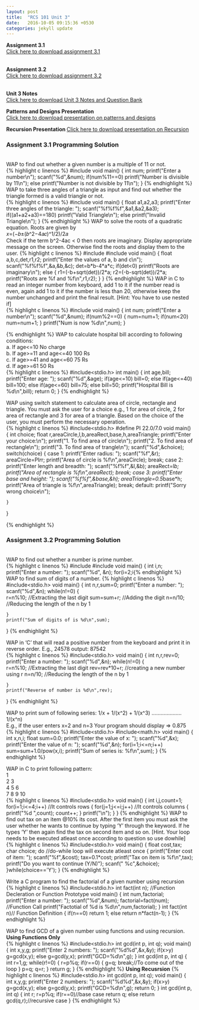 ```yaml
---
layout: post
title:  "RCS 101 Unit 3"
date:   2016-10-05 09:15:36 +0530
categories: jekyll update
---
```


<strong> Assignment 3.1 </strong><br>
<a href="http://anubhavpatrick.github.io/RCS101Assignment3.1.pdf "> Click here to download assignment 3.1</a><br>
<br>

<strong> Assignment 3.2 </strong><br>
<a href="http://anubhavpatrick.github.io/RCS101Assignment3.2.pdf "> Click here to download assignment 3.2</a><br>
<br>

<strong>Unit 3 Notes </strong><br>
<a href="http://anubhavpatrick.github.io/RCS101Unit3Notes.pdf"> Click here to download Unit 3 Notes and Question Bank </a><br>

<strong> Patterns and Designs Presentation</strong><br>
<a href="http://anubhavpatrick.github.io/Patterns%20and%20Design%20using%20C%20Language.pptx"> Click here to download presentation on patterns and designs </a><br>

<strong> Recursion Presentation </strong>
<a href="http://anubhavpatrick.github.io/Recursion.pptx"> Click here to download presentation on Recursion </a><br>
<h3> Assignment 3.1 Programming Solution </h3><br>
WAP to find out whether a given number is a multiple of 11 or not.<br>
{% highlight c linenos %}
#include<stdio.h>
void main()
{
	int num;
	printf("Enter a number\n");
	scanf("%d",&num);
	if(num%11==0)
		printf("Number is divisible by 11\n");
	else
		printf("Number is not divisible by 11\n");
}
{% endhighlight %}
WAP to take three angles of a triangle as input and find out whether the triangle formed is a valid triangle or not.<br>
{% highlight c linenos %}
#include<stdio.h>
void main()
{
	float a1,a2,a3;
	printf("Enter three angles of the triangle: ");
	scanf("%f%f%f",&a1,&a2,&a3);
	if((a1+a2+a3)==180)
		printf("Valid Triangle\n");
	else
		printf("Invalid Triangle\n");
}
{% endhighlight %}
WAP to solve the roots of a quadratic equation. Roots are given by<br>
𝑥=(−𝑏±(𝑏^2−4𝑎𝑐)^1/2)/2𝑎<br>
Check if the term b^2-4ac < 0 then roots are imaginary. Display appropriate message on the screen. Otherwise find the roots and display them to the user.
{% highlight c linenos %}
#include<stdio.h>
#include<math.h>
void main()
{
	float a,b,c,det,r1,r2;
	printf("Enter the values of a, b and c\n");
	scanf("%f%f%f",&a,&b,&c);
	det=b*b-4*a*c;
	if(det<0)
		printf("Roots are imaginary\n");
	else
	{
		r1=(-b+sqrt(det))/2*a;
		r2=(-b-sqrt(det))/2*a;
		printf("Roots are %f and %f\n",r1,r2);
	}
}
{% endhighlight %}
WAP in C to read an integer number from keyboard, add 1 to it if the number read is even, again add 1 to it if the number is less than 20, otherwise keep the number unchanged and print the final result.
[Hint: You have to use nested if]<br>
{% highlight c linenos %}
#include<stdio.h>
void main()
{
	int num;
	printf("Enter a number\n");
	scanf("%d",&num);
	if(num%2==0)
	{
		num=num+1;
		if(num<20)
			num=num+1;
	}
	printf("Num is now %d\n",num);
}

{% endhighlight %}
WAP to calculate hospital bill according to following conditions:<br>
a. If age<=10 No charge<br>
b. If age>=11 and age<=40 100 Rs<br>
c. If age>=41 and age<=60 75 Rs<br>
d. If age>=61 50 Rs<br>
{% highlight c linenos %}
#include<stdio.h>
int main()
{
	int age,bill;
	printf("Enter age: ");
	scanf("%d",&age);
	if(age<=10)
		bill=0;
	else if(age<=40)
		bill=100;
	else if(age<=60)
		bill=75;
	else
		bill=50;
	printf("Hospital Bill is %d\n",bill);
	return 0;
}
{% endhighlight %}

WAP using switch statement to calculate area of circle, rectangle and triangle. You must ask the user for a choice e.g., 1 for area of circle, 2 for area of rectangle and 3 for area of a triangle. Based on the choice of the user, you must perform the necessary operation. <br>
{% highlight c linenos %}
#include<stdio.h>
#define PI 22.0/7.0
void main()
{
	int choice;
	float r,areaCircle,l,b,areaRect,base,h,areaTriangle;
	printf("Enter your choice:\n");
	printf("1. To find area of circle\n");
	printf("2. To find area of rectangle\n");
	printf("3. To find area of trangle\n");
	scanf("%d",&choice);
	switch(choice)
	{
		case 1: printf("Enter radius: ");
				scanf("%f",&r);
				areaCircle=PI*r*r;
				printf("Area of circle is %f\n",areaCircle);
				break;
		case 2: printf("Enter length and breadth: ");
				scanf("%f%f",&l,&b);
				areaRect=l*b;
				printf("Area of rectangle is %f\n",areaRect);
				break;
		case 3: printf("Enter base and height: ");
				scanf("%f%f",&base,&h);
				areaTriangle=0.5*base*h;
				printf("Area of triangle is %f\n",areaTriangle);
				break;
		default: printf("Sorry wrong choice\n");

	}
}

{% endhighlight %}
<h3> Assignment 3.2 Programming Solution </h3><br>
WAP to find out whether a number is prime number.<br>
{% highlight c linenos %}
#include<stdio.h>
#include<stdlib.h>
void main()
{
	int i,n;
	printf("Enter a number: ");
	scanf("%d", &n);
	for(i=2;i<n;i++)
	{	
		if(n%i==0)
		{
			printf("%d is not a prime number\n",n);
			exit(0);//To terminate the prog
		}
	}
	printf("%d is a prime number\n",n);
}

{% endhighlight %}
WAP to find sum of digits of a number.
{% highlight c linenos %}
#include<stdio.h>
void main()
{
	int n,r,sum=0;
	printf("Enter a number: ");
	scanf("%d",&n);
	while(n!=0)
	{	
		r=n%10; //Extracting the last digit
		sum=sum+r;	//Adding the digit
		n=n/10; //Reducing the length of the n by 1
		
	}
	printf("Sum of digits of is %d\n",sum);
}
{% endhighlight %}

WAP in ‘C’ that will read a positive number from the keyboard and print it in reverse
order.
E.g., 24578 output: 87542 <br>
{% highlight c linenos %}
#include<stdio.h>
void main()
{
	int n,r,rev=0;
	printf("Enter a number: ");
	scanf("%d",&n);
	while(n!=0)
	{	
		r=n%10; //Extracting the last digit
		rev=rev*10+r;	//creating a new number using r
		n=n/10; //Reducing the length of the n by 1
		
	}
	printf("Reverse of number is %d\n",rev);
}
{% endhighlight %}

WAP to print sum of following series:
1/x + 1/(x^2) + 1/(x^3) ……………….. 1/(x^n)<br>
E.g., if the user enters x=2 and n=3
Your program should display => 0.875
<br>
{% highlight c linenos %}
#include<stdio.h>
#include<math.h>
void main()
{
	int x,n,i;
	float sum=0.0;
	printf("Enter the value of x: ");
	scanf("%d",&x);
	printf("Enter the value of n: ");
	scanf("%d",&n);
	for(i=1;i<=n;i++)
		sum=sum+1.0/pow(x,i);
	printf("Sum of series is: %f\n",sum);
}
{% endhighlight %}

WAP in C to print following pattern:<br>
1<br>
2 3<br>
4 5 6<br>
7 8 9 10
<br>
{% highlight c linenos %}
#include<stdio.h>
void main()
{
	int i,j,count=1;
	for(i=1;i<=4;i++) //It controls rows
	{
		for(j=1;j<=i;j++) //It controls columns
		{
			printf("%d ",count);
			count++;
		}
		printf("\n");
	}
}
{% endhighlight %}
WAP to find out tax on an item @10% its cost. After the first item you must ask the user
whether he wants to continue by typing ‘Y’ through the keyword. If he types ‘Y’ then
again find the tax on second item and so on.
[Hint. Your loop needs to be executed atleast once according to question so use dowhile]
<br>
{% highlight c linenos %}
#include<stdio.h>
void main()
{
	float cost,tax;
	char choice;
	do //do-while loop will execute atleast once
	{ 
		printf("Enter cost of item: ");
		scanf("%f",&cost);
		tax=0.1*cost;
		printf("Tax on item is %f\n",tax);
		printf("Do you want to continue (Y/N)");
		scanf(" %c",&choice);
	}while(choice=='Y');
}
{% endhighlight %}

Write a C program to find the factorial of a given number using recursion
<br>
{% highlight c linenos %}
#include<stdio.h>
int fact(int n); //Function Decleration or Function Prototype
void main()
{
	int num,factorial;
	printf("Enter a number: ");
	scanf("%d",&num);
	factorial=fact(num); //Function Call
	printf("Factotial of %d is %d\n",num,factorial);
}
int fact(int n)// Function Definition
{
	if(n==0)
		return 1;
	else
		return n*fact(n-1);
}
{% endhighlight %}

WAP to find GCD of a given number using functions and using recursion.<br>
<strong> Using Functions Only </strong>
<br>
{% highlight c linenos %}
#include<stdio.h>
int gcd(int p, int q);
void main()
{
	int x,y,g;
	printf("Enter 2 numbers: ");
	scanf("%d%d",&x,&y);
	if(x>y)
		g=gcd(x,y);
	else
		g=gcd(y,x);
	printf("GCD=%d\n",g);
}
int gcd(int p, int q)
{
	int r=1,g;
	while(r!=0)
	{
		r=p%q;
		if(r==0)
		{
			g=q;
			break;//To come out of the loop
		}
		p=q;
		q=r;
	}
	return g;
}
{% endhighlight %}
<strong> Using Recusrsion</strong>
{% highlight c linenos %}
#include<stdio.h>
int gcd(int p, int q);
void main()
{
	int x,y,g;
	printf("Enter 2 numbers: ");
	scanf("%d%d",&x,&y);
	if(x>y)
		g=gcd(x,y);
	else
		g=gcd(y,x);
	printf("GCD=%d\n",g);
	return 0;
}
int gcd(int p, int q)
{
	int r;
	r=p%q;
	if(r==0)//base case
		return q;
	else
		return gcd(q,r);//recursive case
}
{% endhighlight %}
